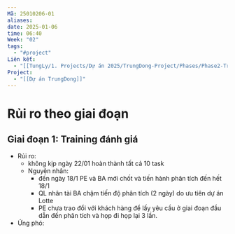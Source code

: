 ```yaml
---
Mã: 25010206-01
aliases: 
date: 2025-01-06
time: 06:40
Week: "02"
tags:
  - "#project"
Liên kết:
  - "[[TungLy/1. Projects/Dự án 2025/TrungDong-Project/Phases/Phase2-Training/Phase2-Training|Giai đoạn Training]]"
Project:
  - "[[Dự án TrungDong]]"
---
```

# Rủi ro theo giai đoạn

## Giai đoạn 1: Training đánh giá
- Rủi ro: 
	- không kịp ngày 22/01 hoàn thành tất cả 10 task 
	- Nguyên nhân: 
		- đến ngày 18/1 PE và BA mới chốt và tiến hành phân tích đến hết 18/1
		- QL nhân tài BA chậm tiến độ phân tích (2 ngày) do ưu tiên dự án Lotte
		- PE chưa trao đổi với khách hàng để lấy yêu cầu ở giai đoạn đầu dẫn đến phân tích và họp đi họp lại 3 lần.
- Ứng phó: 



